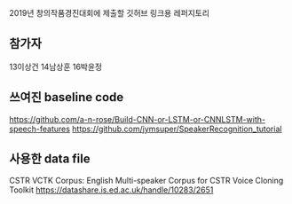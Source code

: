 2019년 창의작품경진대회에 제출할 깃허브 링크용 레퍼지토리

참가자
----
13이상건 14남상훈 16박윤정

쓰여진 baseline code
----
https://github.com/a-n-rose/Build-CNN-or-LSTM-or-CNNLSTM-with-speech-features
https://github.com/jymsuper/SpeakerRecognition_tutorial

사용한 data file
----
CSTR VCTK Corpus: English Multi-speaker Corpus for CSTR Voice Cloning Toolkit
https://datashare.is.ed.ac.uk/handle/10283/2651

